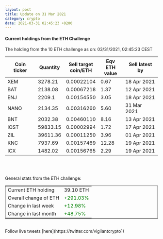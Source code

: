 ```yaml
---
layout: post
title: Update on 31 Mar 2021
category: crypto
date: 2021-03-31 02:45:23 +0200
---
```

<!-- Global site tag (gtag.js) - Google Analytics -->
<script async src="https://www.googletagmanager.com/gtag/js?id=UA-103831149-5"></script>
<script>
  window.dataLayer = window.dataLayer || [];
  function gtag(){dataLayer.push(arguments);}
  gtag('js', new Date());

  gtag('config', 'UA-103831149-5');
</script>


#### Current holdings from the ETH Challenge

The holding from the 10 ETH challenge as on: 03/31/2021, 02:45:23 CEST

|Coin ticker|Quantity|Sell target<br>coin/ETH|Eqv ETH<br>value|Sell latest by|
|-----------|--------|-----------|-----------|--------------|
XEM|3278.21|  0.00022104|0.67|18 Apr 2021|
BAT|2138.08|  0.00067218|1.37|12 Apr 2021|
ENJ|2209.1|  0.00154550|3.05|18 Apr 2021|
NANO|2134.35|  0.00316260|5.60|31 Mar 2021|
BNT|2032.38|  0.00460110|8.16|13 Apr 2021|
IOST|59833.15|  0.00002994|1.72|17 Apr 2021|
ZIL|39611.36|  0.00011250|3.96|01 Apr 2021|
KNC|7937.69|  0.00157469|12.28|19 Apr 2021|
ICX|1482.02|  0.00156765|2.29|19 Apr 2021|

<br>
<br>
<br>
General stats from the ETH challenge:

<table style="border:1px solid black;margin-left:auto;margin-right:auto;">
	<tbody>
	<tr>
		<td>Current ETH holding</td>
		<td>     39.10 ETH</td>
	</tr>
	<tr>
		<td>Overall change of ETH</td>
		<td><font color="green">+291.03%</font></td>
	</tr>
	<tr>
		<td>Change in last week</td>
		<td><font color="green">+12.98%</font></td>
	</tr>
	<tr>
		<td>Change in last month</td>
		<td><font color="green">+48.75%</font></td>
	</tr>
	</tbody>
</table>

<br>
Follow live tweets [here](https://twitter.com/vigilantcrypto1)
<br>
<br>